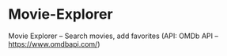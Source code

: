 # Movie-Explorer
 Movie Explorer – Search movies, add favorites (API: OMDb API – https://www.omdbapi.com/)
